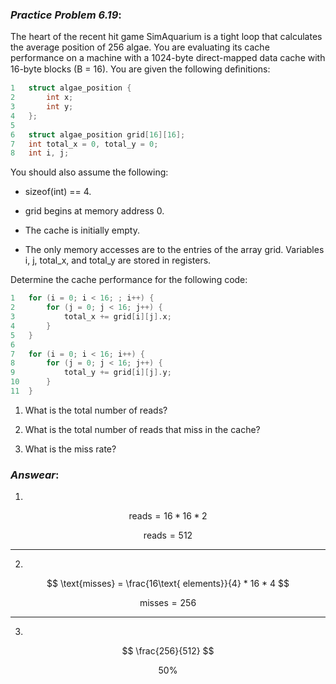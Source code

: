 ### ***Practice Problem 6.19***:  
The heart of the recent hit game SimAquarium is a tight loop that calculates the average position of 256 algae. You are evaluating its cache performance on a machine with a 1024-byte direct-mapped data cache with 16-byte blocks (B = 16). You are given the following deﬁnitions:  

```C
1   struct algae_position {
2       int x;
3       int y;
4   };
5
6   struct algae_position grid[16][16];
7   int total_x = 0, total_y = 0;
8   int i, j;
```  

You should also assume the following:  

- sizeof(int) == 4.  

- grid begins at memory address 0.  

- The cache is initially empty.  

- The only memory accesses are to the entries of the array grid. Variables i, j, total_x, and total_y are stored in registers.  

Determine the cache performance for the following code:  

```C
1   for (i = 0; i < 16; ; i++) {
2       for (j = 0; j < 16; j++) {
3           total_x += grid[i][j].x;
4       }
5   }
6
7   for (i = 0; i < 16; i++) {
8       for (j = 0; j < 16; j++) {
9           total_y += grid[i][j].y;
10      }
11  }
```  

1. What is the total number of reads?  

2. What is the total number of reads that miss in the cache?  

3. What is the miss rate?  

### ***Answear***:  

1. 

$$ \text{reads} = 16 * 16 * 2 $$

$$ \text{reads} = 512 $$

---

2.  

$$ \text{misses} = \frac{16\text{ elements}}{4} * 16 * 4 $$

$$ \text{misses} = 256 $$

---

3.  

$$ \frac{256}{512} $$

$$ \text{50\%} $$